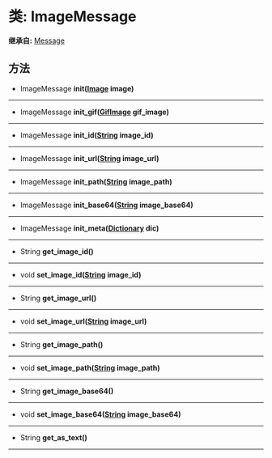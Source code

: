 # 类: ImageMessage  
  
**继承自:** [Message](Message.md)  
  
## 方法 
  
- ImageMessage **init([Image](https://docs.godotengine.org/en/latest/classes/class_image.html) image)**  
  
---  
  
- ImageMessage **init_gif([GifImage](GifImage.md) gif_image)**  
  
---  
  
- ImageMessage **init_id([String](https://docs.godotengine.org/en/latest/classes/class_string.html) image_id)**  
  
---  
  
- ImageMessage **init_url([String](https://docs.godotengine.org/en/latest/classes/class_string.html) image_url)**  
  
---  
  
- ImageMessage **init_path([String](https://docs.godotengine.org/en/latest/classes/class_string.html) image_path)**  
  
---  
  
- ImageMessage **init_base64([String](https://docs.godotengine.org/en/latest/classes/class_string.html) image_base64)**  
  
---  
  
- ImageMessage **init_meta([Dictionary](https://docs.godotengine.org/en/latest/classes/class_dictionary.html) dic)**  
  
---  
  
- String **get_image_id()**  
  
---  
  
- void **set_image_id([String](https://docs.godotengine.org/en/latest/classes/class_string.html) image_id)**  
  
---  
  
- String **get_image_url()**  
  
---  
  
- void **set_image_url([String](https://docs.godotengine.org/en/latest/classes/class_string.html) image_url)**  
  
---  
  
- String **get_image_path()**  
  
---  
  
- void **set_image_path([String](https://docs.godotengine.org/en/latest/classes/class_string.html) image_path)**  
  
---  
  
- String **get_image_base64()**  
  
---  
  
- void **set_image_base64([String](https://docs.godotengine.org/en/latest/classes/class_string.html) image_base64)**  
  
---  
  
- String **get_as_text()**  
  
---  
  

